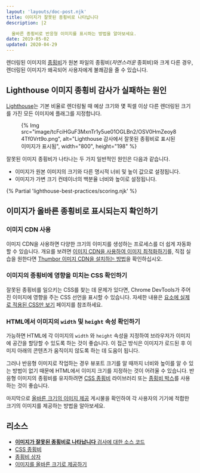 ```yaml
---
layout: 'layouts/doc-post.njk'
title: 이미지가 잘못된 종횡비로 나타납니다
description: |2

  올바른 종횡비로 반응형 이미지를 표시하는 방법을 알아보세요.
date: 2019-05-02
updated: 2020-04-29
---
```


렌더링된 이미지의 [종횡비](https://en.wikipedia.org/wiki/Aspect_ratio_(image))가 원본 파일의 종횡비(*자연스러운* 종회비)와 크게 다른 경우, 렌더링된 이미지가 왜곡되어 사용자에게 불쾌감을 줄 수 있습니다.

## Lighthouse 이미지 종횡비 감사가 실패하는 원인

[Lighthouse](https://developers.google.com/web/tools/lighthouse/)는 기본 비율로 렌더링될 때 예상 크기와 몇 픽셀 이상 다른 렌더링된 크기를 가진 모든 이미지에 플래그를 지정합니다.

<figure>{% Img src="image/tcFciHGuF3MxnTr1y5ue01OGLBn2/OSV0HmZeoy84Tf0Vrt9o.png", alt="Lighthouse 감사에서 잘못된 종횡비로 표시된 이미지가 표시됨", width="800", height="198" %}</figure>

잘못된 이미지 종횡비가 나타나는 두 가지 일반적인 원인은 다음과 같습니다.

- 이미지가 원본 이미지의 크기와 다른 명시적 너비 및 높이 값으로 설정됩니다.
- 이미지가 가변 크기 컨테이너의 백분율 너비와 높이로 설정됩니다.

{% Partial 'lighthouse-best-practices/scoring.njk' %}

## 이미지가 올바른 종횡비로 표시되는지 확인하기

### 이미지 CDN 사용

이미지 CDN을 사용하면 다양한 크기의 이미지를 생성하는 프로세스를 더 쉽게 자동화할 수 있습니다. 개요를 보려면 [이미지 CDN을 사용하여 이미지 최적화하기](https://web.dev/image-cdns/)를, 직접 실습을 원한다면 [Thumbor 이미지 CDN을 설치하는 방법](https://web.dev/install-thumbor/)을 확인하십시오.

### 이미지의 종횡비에 영향을 미치는 CSS 확인하기

잘못된 종횡비를 일으키는 CSS를 찾는 데 문제가 있다면, Chrome DevTools가 주어진 이미지에 영향을 주는 CSS 선언을 표시할 수 있습니다. 자세한 내용은 [요소에 실제로 적용된 CSS만 보기](https://developers.google.com/web/tools/chrome-devtools/css/reference#computed) 페이지를 참조하세요.

### HTML에서 이미지의 `width` 및 `height` 속성 확인하기

가능하면 HTML에 각 이미지의 `width` 와 `height` 속성을 지정하여 브라우저가 이미지에 공간을 할당할 수 있도록 하는 것이 좋습니다. 이 접근 방식은 이미지가 로드된 후 이미지 아래의 콘텐츠가 움직이지 않도록 하는 데 도움이 됩니다.

그러나 반응형 이미지로 작업하는 경우 뷰포트 크기를 알 때까지 너비와 높이를 알 수 있는 방법이 없기 때문에 HTML에서 이미지 크기를 지정하는 것이 어려울 수 있습니다. 반응형 이미지의 종횡비를 유지하려면 [CSS 종횡비](https://www.npmjs.com/package/css-aspect-ratio) 라이브러리 또는 [종횡비 박스](https://css-tricks.com/aspect-ratio-boxes/)를 사용하는 것이 좋습니다.

마지막으로 [올바른 크기의 이미지 제공](https://web.dev/serve-images-with-correct-dimensions/) 게시물을 확인하여 각 사용자의 기기에 적합한 크기의 이미지를 제공하는 방법을 알아보세요.

## 리소스

- [**이미지가 잘못된 종횡비로 나타납니다** 검사에 대한 소스 코드](https://github.com/GoogleChrome/lighthouse/blob/master/lighthouse-core/audits/image-aspect-ratio.js)
- [CSS 종횡비](https://www.npmjs.com/package/css-aspect-ratio)
- [종횡비 상자](https://css-tricks.com/aspect-ratio-boxes/)
- [이미지를 올바른 크기로 제공하기](https://web.dev/serve-images-with-correct-dimensions/)
